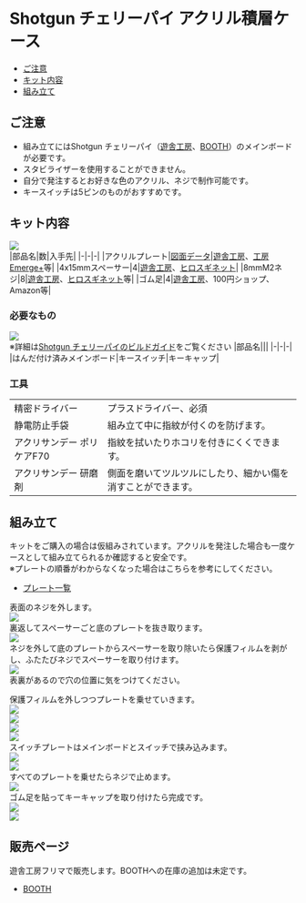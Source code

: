 # Shotgun チェリーパイ アクリル積層ケース
- [ご注意](#ご注意)
- [キット内容](#キット内容)
- [組み立て](#組み立て)
## ご注意
- 組み立てにはShotgun チェリーパイ（[遊舎工房](https://shop.yushakobo.jp/products/3415)、[BOOTH](https://tarohayashi.booth.pm/items/3430753)）のメインボードが必要です。
- スタビライザーを使用することができません。
- 自分で発注するとお好きな色のアクリル、ネジで制作可能です。
- キースイッチは5ピンのものがおすすめです。

## キット内容
![](img/IMG_8966.jpeg)  
|部品名|数|入手先|
|-|-|-|
|アクリルプレート|[図面データ](data.md)|[遊舎工房](https://shop.yushakobo.jp/collections/services/products/lasercut)、[工房Emerge+](https://www.emergeplus.jp)等|
|4x15mmスペーサー|4|[遊舎工房](https://shop.yushakobo.jp/products/a0800c2?_pos=1&_sid=19dbc8a58&_ss=r&variant=37665435484321)、[ヒロスギネット](https://www.hirosugi-net.co.jp/shop/g/g2404/)|
|8mmM2ネジ|8|[遊舎工房](https://shop.yushakobo.jp/products/a0800n2?_pos=2&_sid=6d67644cd&_ss=r&variant=37665433026721)、[ヒロスギネット](https://www.hirosugi-net.co.jp/shop/g/g102178/)等|
|ゴム足|4|[遊舎工房](https://shop.yushakobo.jp/collections/all-keyboard-parts/products/a0800ur-01-6?variant=37665431060641)、100円ショップ、Amazon等|

### 必要なもの
![](img/IMG_8974.jpeg)  
※詳細は[Shotgun チェリーパイのビルドガイド](https://github.com/Taro-Hayashi/Shotgun-CherryPie/blob/main/README.md)をご覧ください
|部品名|||
|-|-|-|
|はんだ付け済みメインボード|キースイッチ|キーキャップ|

### 工具
|||
|-|-|
|精密ドライバー|プラスドライバー、必須|
|静電防止手袋|組み立て中に指紋が付くのを防げます。|
|アクリサンデー ポリケアF70|指紋を拭いたりホコリを付きにくくできます。|
|アクリサンデー 研磨剤|側面を磨いてツルツルにしたり、細かい傷を消すことができます。|

## 組み立て
キットをご購入の場合は仮組みされています。アクリルを発注した場合も一度ケースとして組み立てられるか確認すると安全です。  
※プレートの順番がわからなくなった場合はこちらを参考にしてください。
 - [プレート一覧](plates.md)
  
表面のネジを外します。  
![](img/IMG_8773.jpeg)  
裏返してスペーサーごと底のプレートを抜き取ります。  
![](img/IMG_8774.jpeg)  
ネジを外して底のプレートからスペーサーを取り除いたら保護フィルムを剥がし、ふたたびネジでスペーサーを取り付けます。  
![](img/IMG_8799.jpeg)  
表裏があるので穴の位置に気をつけてください。  
  
保護フィルムを外しつつプレートを乗せていきます。  
![](img/IMG_8801.jpeg)  
![](img/IMG_8805.jpeg)  
![](img/IMG_8807.jpeg)  
![](img/IMG_8808.jpeg)  
スイッチプレートはメインボードとスイッチで挟み込みます。  
![](img/IMG_9264.jpeg)  
![](img/IMG_8982.jpeg)  
すべてのプレートを乗せたらネジで止めます。  
![](img/IMG_8991.jpeg)  
ゴム足を貼ってキーキャップを取り付けたら完成です。  
![](img/IMG_8996.jpeg)  
![](img/IMG_9011.jpeg)  

## 販売ページ
遊舎工房フリマで販売します。BOOTHへの在庫の追加は未定です。
- [BOOTH](https://tarohayashi.booth.pm/items/4144494)  

